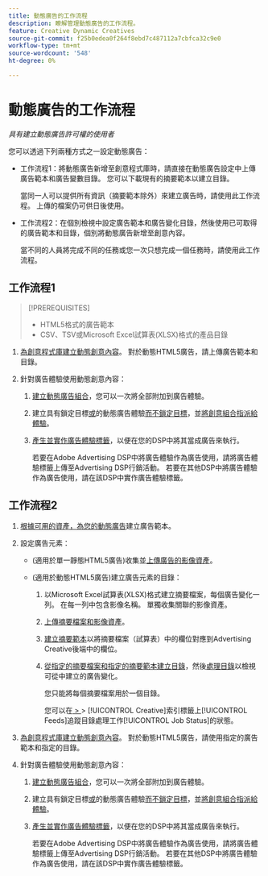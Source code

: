 ```yaml
---
title: 動態廣告的工作流程
description: 瞭解管理動態廣告的工作流程。
feature: Creative Dynamic Creatives
source-git-commit: f25b0edea0f264f8ebd7c487112a7cbfca32c9e0
workflow-type: tm+mt
source-wordcount: '548'
ht-degree: 0%

---
```


# 動態廣告的工作流程

*具有建立動態廣告許可權的使用者*

您可以透過下列兩種方式之一設定動態廣告：

* 工作流程1：將動態廣告新增至創意程式庫時，請直接在動態廣告設定中上傳廣告範本和廣告變數目錄。 您可以下載現有的摘要範本以建立目錄。

  當同一人可以提供所有資訊（摘要範本除外）來建立廣告時，請使用此工作流程。 上傳的檔案仍可供日後使用。

* 工作流程2：在個別檢視中設定廣告範本和廣告變化目錄，然後使用已可取得的廣告範本和目錄，個別將動態廣告新增至創意內容。

  當不同的人員將完成不同的任務或您一次只想完成一個任務時，請使用此工作流程。

## 工作流程1

>[!PREREQUISITES]
>
>* HTML5格式的廣告範本
>* CSV、TSV或Microsoft Excel試算表(XLSX)格式的產品目錄

1. [為創意程式庫建立動態創意內容](/help/creative/creative-libraries/creative-add-dynamic.md)。 對於動態HTML5廣告，請上傳廣告範本和目錄。

1. 針對廣告體驗使用動態創意內容：

   1. [建立動態廣告組合](/help/creative/creative-libraries/bundle-manage.md)，您可以一次將全部附加到廣告體驗。

   1. 建立具有鎖定目標[或](/help/creative/experiences/experience-create-targeting.md)的動態廣告體驗[而不鎖定目標](/help/creative/experiences/experience-create-no-targeting.md)，並[將創意組合指派給體驗](/help/creative/experiences/experience-assign-creative-bundles.md)。

   1. [產生並實作廣告體驗標籤](/help/creative/experiences/experience-tag-export.md)，以便在您的DSP中將其當成廣告來執行。

      若要在Adobe Advertising DSP中將廣告體驗作為廣告使用，請將廣告體驗標籤上傳至Advertising DSP行銷活動。 若要在其他DSP中將廣告體驗作為廣告使用，請在該DSP中實作廣告體驗標籤。

## 工作流程2

1. [根據可用的資產，為您的動態廣告](/help/creative/ad-templates/ad-template-manage.md)建立廣告範本。

1. 設定廣告元素：

   * (適用於單一靜態HTML5廣告)收集並[上傳廣告的影像資產](/help/creative/feeds/asset-manage.md)。

   * (適用於動態HTML5廣告)建立廣告元素的目錄：

      1. 以Microsoft Excel試算表(XLSX)格式建立摘要檔案，每個廣告變化一列。 在每一列中包含影像名稱。 單獨收集關聯的影像資產。

      1. [上傳摘要檔案和影像資產](/help/creative/feeds/asset-manage.md)。

      1. [建立摘要範本](/help/creative/feeds/feed-template-manage.md)以將摘要檔案（試算表）中的欄位對應到Advertising Creative後端中的欄位。

      1. [從指定的摘要檔案和指定的摘要範本建立目錄](/help/creative/feeds/catalog-manage.md#feed-catalog-create)，然後[處理目錄](/help/creative/feeds/catalog-manage.md#feed-catalog-process)以檢視可從中建立的廣告變化。

         您只能將每個摘要檔案用於一個目錄。

         您可以在[ > ](/help/creative/feeds/job-status-track.md) > [!UICONTROL Creative]索引標籤上[!UICONTROL Feeds]追蹤目錄處理工作[!UICONTROL Job Status]的狀態。

1. [為創意程式庫建立動態創意內容](/help/creative/creative-libraries/creative-add-dynamic.md)。 對於動態HTML5廣告，請使用指定的廣告範本和指定的目錄。

1. 針對廣告體驗使用動態創意內容：

   1. [建立動態廣告組合](/help/creative/creative-libraries/bundle-manage.md)，您可以一次將全部附加到廣告體驗。

   1. 建立具有鎖定目標[或](/help/creative/experiences/experience-create-targeting.md)的動態廣告體驗[而不鎖定目標](/help/creative/experiences/experience-create-no-targeting.md)，並[將創意組合指派給體驗](/help/creative/experiences/experience-assign-creative-bundles.md)。

   1. [產生並實作廣告體驗標籤](/help/creative/experiences/experience-tag-export.md)，以便在您的DSP中將其當成廣告來執行。

      若要在Adobe Advertising DSP中將廣告體驗作為廣告使用，請將廣告體驗標籤上傳至Advertising DSP行銷活動。 若要在其他DSP中將廣告體驗作為廣告使用，請在該DSP中實作廣告體驗標籤。

